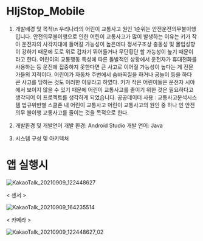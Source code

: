 # HljStop_Mobile

1. 개발배경 및 목적\n
 우리나라의 어린이 교통사고 원인 1순위는 안전운전의무불이행입니다. 안전의무불이행으로 인한 어린이 교통사고가 많이 발생하는 이유는 키가 작아 운전자의 사각지대에 들어갈 가능성이 높은데다 정서구조상 충동성 및 몰입성향이 강하기 때문에 도로 위로 갑자기 뛰어들거나 무단횡단 할 가능성이 높기 때문이라고 한다. 어린이의 교통행동 특성에 따른 돌발적인 상황에서 운전자가 휴대전화를 사용하는 등 운전에 집중하지 못한다면 큰 사고로 이어질 가능성이 높다는 게 전문가들의 지적이다. 어린이가 자동차 주변에서 숨바꼭질을 하거나 공놀이 등을 하다 큰 사고를 당하는 것도 이러한 이유라고 하였다. 키가 작은 어린이들은 운전자 시야에서 보이지 않을 수 있기 때문에 어린이 교통사고를 줄이기 위한 것은 필요하다고 생각되어 이 프로젝트를 생각하게 되었습니다.
공공데이터 사용 : 교통사고분석시스템 법규위반별 스쿨존 내 어린이 교통사고 
어린이 교통사고의 원인 중 하나 인 안전 의무 불이행 교통사고를 줄이는 것을 목적으로 한다.

2. 개발환경 및 개발언어
개발 환경: Android Studio
개발 언어: Java

3. 시스템 구성 및 아키텍처

# 앱 실행시
![KakaoTalk_20210909_122448627](https://user-images.githubusercontent.com/87680486/132618509-191ba85b-4ba5-4b3b-a04a-8a6b44193d8f.jpg)

< 센서 >

![KakaoTalk_20210909_164235514](https://user-images.githubusercontent.com/87680486/132644451-340f818d-25d3-4958-9340-317bc6d34906.jpg)

< 카메라 >

![KakaoTalk_20210909_122448627_02](https://user-images.githubusercontent.com/87680486/132617483-79978848-54e4-4054-b80b-da00d894ebce.jpg)


